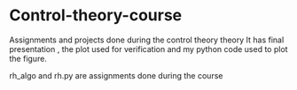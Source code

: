# Control-theory-course
Assignments and projects  done  during the control theory theory
It has final presentation , the plot used for verification and my python code used to plot the figure.

rh_algo and rh.py are assignments done during the course
